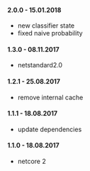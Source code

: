 #### 2.0.0 - 15.01.2018
* new classifier state
* fixed naive probability

#### 1.3.0 - 08.11.2017
* netstandard2.0

#### 1.2.1 - 25.08.2017
* remove internal cache

#### 1.1.1 - 18.08.2017
* update dependencies

#### 1.1.0 - 18.08.2017
* netcore 2
